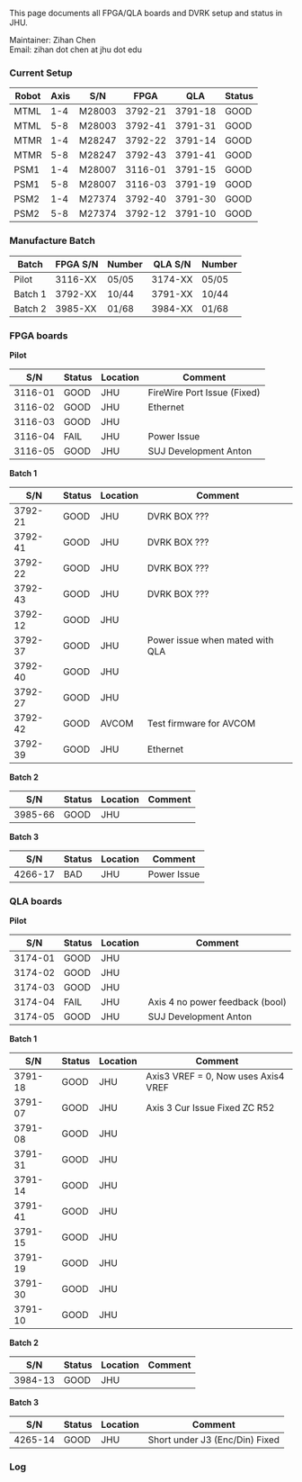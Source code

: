 This page documents all FPGA/QLA boards and DVRK setup and status in JHU. 

Maintainer: Zihan Chen   
Email: zihan dot chen at jhu dot edu

### Current Setup 
| Robot    |   Axis    |    S/N    |   FPGA    |   QLA   |  Status  | 
| -------- | --------- | --------- | --------- | ------- | -------- |
| MTML     |  1-4 |  M28003   | 3792-21   | 3791-18 | GOOD |
| MTML     |  5-8 |  M28003   | 3792-41   | 3791-31 | GOOD |
| MTMR     |  1-4 |  M28247   | 3792-22   | 3791-14 | GOOD |
| MTMR     |  5-8 |  M28247   | 3792-43   | 3791-41 | GOOD |
| PSM1     |  1-4 |  M28007   | 3116-01   | 3791-15 | GOOD |
| PSM1     |  5-8 |  M28007   | 3116-03   | 3791-19 | GOOD |
| PSM2     |  1-4 |  M27374   | 3792-40   | 3791-30 | GOOD |
| PSM2     |  5-8 |  M27374   | 3792-12   | 3791-10 | GOOD |

### Manufacture Batch 

| Batch    |  FPGA S/N |    Number    | QLA S/N |  Number  | 
| -------- | --------- | ------------ | ------- | -------- | 
| Pilot    |  3116-XX  |  05/05       | 3174-XX |   05/05  |
| Batch 1  |  3792-XX  |  10/44       | 3791-XX |   10/44  |
| Batch 2  |  3985-XX  |  01/68       | 3984-XX |   01/68  |


### FPGA boards 

**Pilot**  

| S/N     |   Status   |   Location    |   Comment                              |
| ------- | ---------- | ------------- | -------------------------------------- |
| 3116-01 |  GOOD      |   JHU         |  FireWire Port Issue (Fixed)           | 
| 3116-02 |  GOOD      |   JHU         |  Ethernet                              | 
| 3116-03 |  GOOD      |   JHU         |                                        | 
| 3116-04 |  FAIL      |   JHU         |  Power Issue                           | 
| 3116-05 |  GOOD      |   JHU         |  SUJ Development Anton                 | 


**Batch 1**

| S/N     |   Status   |   Location    |   Comment                              |
| ------- | ---------- | ------------- | -------------------------------------- |
| 3792-21 |  GOOD      |   JHU         |  DVRK BOX ???                          | 
| 3792-41 |  GOOD      |   JHU         |  DVRK BOX ???                          | 
| 3792-22 |  GOOD      |   JHU         |  DVRK BOX ???                          | 
| 3792-43 |  GOOD      |   JHU         |  DVRK BOX ???                          | 
| 3792-12 |  GOOD      |   JHU         |                                        | 
| 3792-37 |  GOOD      |   JHU         |  Power issue when mated with QLA       | 
| 3792-40 |  GOOD      |   JHU         |                                        | 
| 3792-27 |  GOOD      |   JHU         |                                        | 
| 3792-42 |  GOOD      |   AVCOM       |  Test firmware for AVCOM               | 
| 3792-39 |  GOOD      |   JHU         |  Ethernet                              | 

**Batch 2**

| S/N     |   Status   |   Location    |   Comment                              |
| ------- | ---------- | ------------- | -------------------------------------- |
| 3985-66 |  GOOD      |   JHU         |                                        | 


**Batch 3**   

| S/N     | Status | Location | Comment     |
|---------|--------|----------|-------------|
| 4266-17 | BAD    | JHU      | Power Issue |

### QLA boards 

**Pilot**  

| S/N     |   Status   |   Location    |   Comment                              |
| ------- | ---------- | ------------- | -------------------------------------- |
| 3174-01 |  GOOD      |   JHU         |                                        | 
| 3174-02 |  GOOD      |   JHU         |                                        | 
| 3174-03 |  GOOD      |   JHU         |                                        | 
| 3174-04 |  FAIL      |   JHU         |  Axis 4 no power feedback (bool)       | 
| 3174-05 |  GOOD      |   JHU         |  SUJ Development Anton                 | 

**Batch 1**

| S/N     |   Status   |   Location    |   Comment                              |
| ------- | ---------- | ------------- | -------------------------------------- |
| 3791-18 |  GOOD      |   JHU         | Axis3 VREF = 0, Now uses Axis4 VREF    | 
| 3791-07 |  GOOD      |   JHU         | Axis 3 Cur Issue Fixed ZC R52          | 
| 3791-08 |  GOOD      |   JHU         |                                        | 
| 3791-31 |  GOOD      |   JHU         |                                        | 
| 3791-14 |  GOOD      |   JHU         |                                        | 
| 3791-41 |  GOOD      |   JHU         |                                        | 
| 3791-15 |  GOOD      |   JHU         |                                        | 
| 3791-19 |  GOOD      |   JHU         |                                        | 
| 3791-30 |  GOOD      |   JHU         |                                        | 
| 3791-10 |  GOOD      |   JHU         |                                        | 

**Batch 2**

| S/N     |   Status   |   Location    |   Comment                              |
| ------- | ---------- | ------------- | -------------------------------------- |
| 3984-13 |  GOOD      |   JHU         |                                        | 

**Batch 3**

| S/N     | Status | Location | Comment     |
|---------|--------|----------|-------------|
| 4265-14 | GOOD   | JHU      | Short under J3 (Enc/Din) Fixed    |

### Log 

